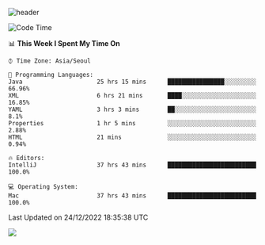 ![header](https://capsule-render.vercel.app/api?type=Egg&color=timeAuto&height=300&section=header&text=PoPo&fontSize=90&animation=fadeIn)

  <!--START_SECTION:waka-->
![Code Time](http://img.shields.io/badge/Code%20Time-375%20hrs%207%20mins-blue)

📊 **This Week I Spent My Time On** 

```text
⌚︎ Time Zone: Asia/Seoul

💬 Programming Languages: 
Java                     25 hrs 15 mins      ████████████████░░░░░░░░░   66.96% 
XML                      6 hrs 21 mins       ████░░░░░░░░░░░░░░░░░░░░░   16.85% 
YAML                     3 hrs 3 mins        ██░░░░░░░░░░░░░░░░░░░░░░░   8.1% 
Properties               1 hr 5 mins         ░░░░░░░░░░░░░░░░░░░░░░░░░   2.88% 
HTML                     21 mins             ░░░░░░░░░░░░░░░░░░░░░░░░░   0.94%

🔥 Editors: 
IntelliJ                 37 hrs 43 mins      █████████████████████████   100.0%

💻 Operating System: 
Mac                      37 hrs 43 mins      █████████████████████████   100.0%

```


 Last Updated on 24/12/2022 18:35:38 UTC
<!--END_SECTION:waka-->



<img src="https://capsule-render.vercel.app/api?type=Egg&color=timeAuto&height=300&section=footer&text=PoPo&fontSize=90&animation=fadeIn&reversal=true" />
